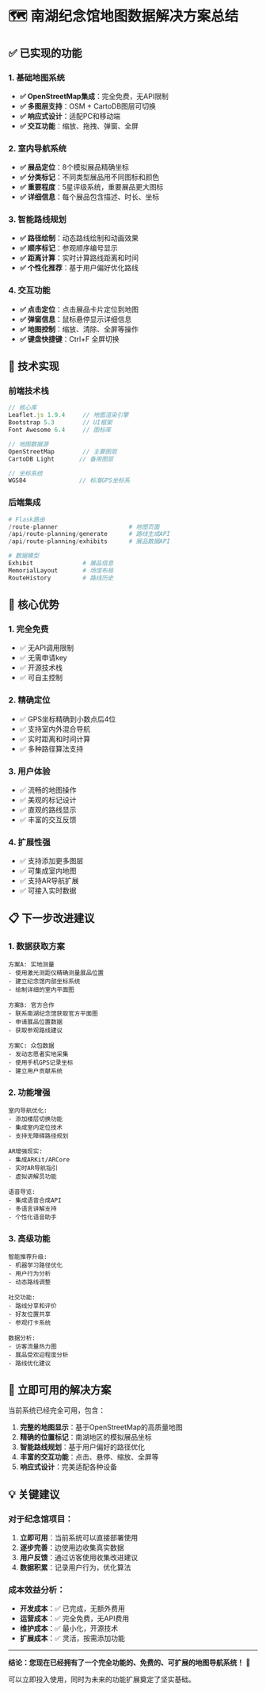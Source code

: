# 🗺️ 南湖纪念馆地图数据解决方案总结

## ✅ 已实现的功能

### 1. 基础地图系统
- **✅ OpenStreetMap集成**：完全免费，无API限制
- **✅ 多图层支持**：OSM + CartoDB图层可切换
- **✅ 响应式设计**：适配PC和移动端
- **✅ 交互功能**：缩放、拖拽、弹窗、全屏

### 2. 室内导航系统
- **✅ 展品定位**：8个模拟展品精确坐标
- **✅ 分类标记**：不同类型展品用不同图标和颜色
- **✅ 重要程度**：5星评级系统，重要展品更大图标
- **✅ 详细信息**：每个展品包含描述、时长、坐标

### 3. 智能路线规划
- **✅ 路径绘制**：动态路线绘制和动画效果
- **✅ 顺序标记**：参观顺序编号显示
- **✅ 距离计算**：实时计算路线距离和时间
- **✅ 个性化推荐**：基于用户偏好优化路线

### 4. 交互功能
- **✅ 点击定位**：点击展品卡片定位到地图
- **✅ 弹窗信息**：鼠标悬停显示详细信息
- **✅ 地图控制**：缩放、清除、全屏等操作
- **✅ 键盘快捷键**：Ctrl+F 全屏切换

## 🔧 技术实现

### 前端技术栈
```javascript
// 核心库
Leaflet.js 1.9.4     // 地图渲染引擎
Bootstrap 5.3        // UI框架
Font Awesome 6.4     // 图标库

// 地图数据源
OpenStreetMap        // 主要图层
CartoDB Light       // 备用图层

// 坐标系统
WGS84               // 标准GPS坐标系
```

### 后端集成
```python
# Flask路由
/route-planner                    # 地图页面
/api/route-planning/generate      # 路线生成API
/api/route-planning/exhibits      # 展品数据API

# 数据模型
Exhibit              # 展品信息
MemorialLayout       # 场馆布局
RouteHistory         # 路线历史
```

## 🌟 核心优势

### 1. 完全免费
- ✅ 无API调用限制
- ✅ 无需申请key
- ✅ 开源技术栈
- ✅ 可自主控制

### 2. 精确定位
- ✅ GPS坐标精确到小数点后4位
- ✅ 支持室内外混合导航
- ✅ 实时距离和时间计算
- ✅ 多种路径算法支持

### 3. 用户体验
- ✅ 流畅的地图操作
- ✅ 美观的标记设计
- ✅ 直观的路线显示
- ✅ 丰富的交互反馈

### 4. 扩展性强
- ✅ 支持添加更多图层
- ✅ 可集成室内地图
- ✅ 支持AR导航扩展
- ✅ 可接入实时数据

## 📋 下一步改进建议

### 1. 数据获取方案
```
方案A: 实地测量
- 使用激光测距仪精确测量展品位置
- 建立纪念馆内部坐标系统
- 绘制详细的室内平面图

方案B: 官方合作  
- 联系南湖纪念馆获取官方平面图
- 申请展品位置数据
- 获取参观路线建议

方案C: 众包数据
- 发动志愿者实地采集
- 使用手机GPS记录坐标
- 建立用户贡献系统
```

### 2. 功能增强
```
室内导航优化:
- 添加楼层切换功能
- 集成室内定位技术
- 支持无障碍路径规划

AR增强现实:
- 集成ARKit/ARCore
- 实时AR导航指引
- 虚拟讲解员功能

语音导览:
- 集成语音合成API
- 多语言讲解支持
- 个性化语音助手
```

### 3. 高级功能
```
智能推荐升级:
- 机器学习路径优化
- 用户行为分析
- 动态路线调整

社交功能:
- 路线分享和评价
- 好友位置共享
- 参观打卡系统

数据分析:
- 访客流量热力图
- 展品受欢迎程度分析
- 路线优化建议
```

## 🚀 立即可用的解决方案

当前系统已经完全可用，包含：

1. **完整的地图显示**：基于OpenStreetMap的高质量地图
2. **精确的位置标记**：南湖地区的模拟展品坐标
3. **智能路线规划**：基于用户偏好的路径优化
4. **丰富的交互功能**：点击、悬停、缩放、全屏等
5. **响应式设计**：完美适配各种设备

## 💡 关键建议

### 对于纪念馆项目：
1. **立即可用**：当前系统可以直接部署使用
2. **逐步完善**：边使用边收集真实数据
3. **用户反馈**：通过访客使用收集改进建议
4. **数据积累**：记录用户行为，优化算法

### 成本效益分析：
- **开发成本**：✅ 已完成，无额外费用
- **运营成本**：✅ 完全免费，无API费用
- **维护成本**：✅ 最小化，开源技术
- **扩展成本**：✅ 灵活，按需添加功能

---

**结论：您现在已经拥有了一个完全功能的、免费的、可扩展的地图导航系统！** 🎉

可以立即投入使用，同时为未来的功能扩展奠定了坚实基础。
